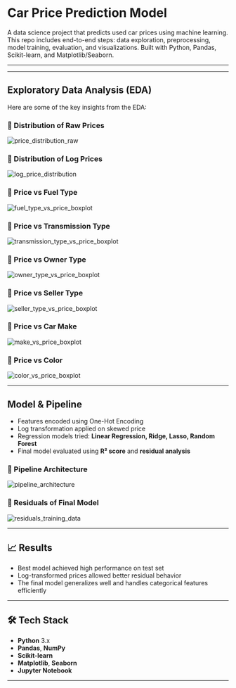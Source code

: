 # Car Price Prediction Model

A data science project that predicts used car prices using machine learning. This repo includes end-to-end steps: data exploration, preprocessing, model training, evaluation, and visualizations. Built with Python, Pandas, Scikit-learn, and Matplotlib/Seaborn.

---


---

## Exploratory Data Analysis (EDA)

Here are some of the key insights from the EDA:

### 🔹 Distribution of Raw Prices
![price_distribution_raw](images/price_distribution_raw.png)

### 🔹 Distribution of Log Prices
![log_price_distribution](images/log_price_distribution.png)

### 🔹 Price vs Fuel Type
![fuel_type_vs_price_boxplot](images/fuel_type_vs_price_boxplot.png)

### 🔹 Price vs Transmission Type
![transmission_type_vs_price_boxplot](images/transmission_type_vs_price_boxplot.png)

### 🔹 Price vs Owner Type
![owner_type_vs_price_boxplot](images/owner_type_vs_price_boxplot.png)

### 🔹 Price vs Seller Type
![seller_type_vs_price_boxplot](images/seller_type_vs_price_boxplot.png)

### 🔹 Price vs Car Make
![make_vs_price_boxplot](images/make_vs_price_boxplot.png)

### 🔹 Price vs Color
![color_vs_price_boxplot](images/color_vs_price_boxplot.png)

---

## Model & Pipeline

- Features encoded using One-Hot Encoding
- Log transformation applied on skewed price
- Regression models tried: **Linear Regression, Ridge, Lasso, Random Forest**
- Final model evaluated using **R² score** and **residual analysis**

### 🔸 Pipeline Architecture
![pipeline_architecture](images/pipeline_architecture.png)

### 🔸 Residuals of Final Model
![residuals_training_data](images/residuals_training_data.png)

---

## 📈 Results

- Best model achieved high performance on test set
- Log-transformed prices allowed better residual behavior
- The final model generalizes well and handles categorical features efficiently

---

## 🛠️ Tech Stack

- **Python** 3.x
- **Pandas**, **NumPy**
- **Scikit-learn**
- **Matplotlib**, **Seaborn**
- **Jupyter Notebook**

---


